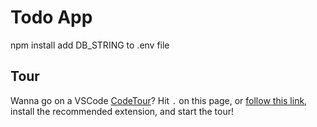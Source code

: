 # Todo App

npm install
add DB_STRING to .env file

## Tour

Wanna go on a VSCode [CodeTour](https://marketplace.visualstudio.com/items?itemName=vsls-contrib.codetour)? Hit `.` on this page, or [follow this link](https://github.dev/RascalTwo/todo-list-express), install the recommended extension, and start the tour!